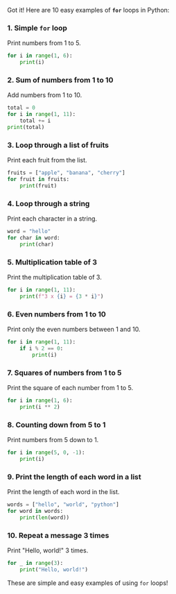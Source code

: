 Got it! Here are 10 easy examples of **`for`** loops in Python:

### 1. **Simple `for` loop**
Print numbers from 1 to 5.

```python
for i in range(1, 6):
    print(i)
```

### 2. **Sum of numbers from 1 to 10**
Add numbers from 1 to 10.

```python
total = 0
for i in range(1, 11):
    total += i
print(total)
```

### 3. **Loop through a list of fruits**
Print each fruit from the list.

```python
fruits = ["apple", "banana", "cherry"]
for fruit in fruits:
    print(fruit)
```

### 4. **Loop through a string**
Print each character in a string.

```python
word = "hello"
for char in word:
    print(char)
```

### 5. **Multiplication table of 3**
Print the multiplication table of 3.

```python
for i in range(1, 11):
    print(f"3 x {i} = {3 * i}")
```

### 6. **Even numbers from 1 to 10**
Print only the even numbers between 1 and 10.

```python
for i in range(1, 11):
    if i % 2 == 0:
        print(i)
```

### 7. **Squares of numbers from 1 to 5**
Print the square of each number from 1 to 5.

```python
for i in range(1, 6):
    print(i ** 2)
```

### 8. **Counting down from 5 to 1**
Print numbers from 5 down to 1.

```python
for i in range(5, 0, -1):
    print(i)
```

### 9. **Print the length of each word in a list**
Print the length of each word in the list.

```python
words = ["hello", "world", "python"]
for word in words:
    print(len(word))
```

### 10. **Repeat a message 3 times**
Print "Hello, world!" 3 times.

```python
for _ in range(3):
    print("Hello, world!")
```

These are simple and easy examples of using `for` loops!